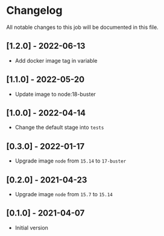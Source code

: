 # Changelog
All notable changes to this job will be documented in this file.

## [1.2.0] - 2022-06-13
* Add docker image tag in variable 

## [1.1.0] - 2022-05-20
* Update image to node:18-buster

## [1.0.0] - 2022-04-14
* Change the default stage into `tests`

## [0.3.0] - 2022-01-17
* Upgrade image `node` from `15.14` to `17-buster`

## [0.2.0] - 2021-04-23
* Upgrade image `node` from `15.7` to `15.14`

## [0.1.0] - 2021-04-07
* Initial version
